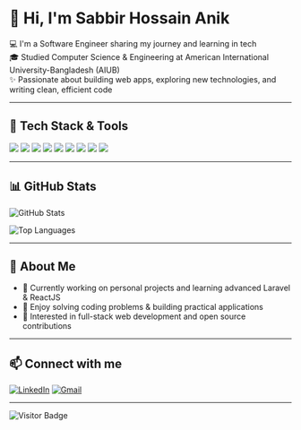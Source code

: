# 👋 Hi, I'm Sabbir Hossain Anik

💻 I'm a Software Engineer sharing my journey and learning in tech  
🎓 Studied Computer Science & Engineering at American International University-Bangladesh (AIUB)  
✨ Passionate about building web apps, exploring new technologies, and writing clean, efficient code

---

## 🧰 Tech Stack & Tools
<p align="left">
  <img src="https://img.shields.io/badge/C++-00599C?style=flat&logo=cplusplus&logoColor=white" />
  <img src="https://img.shields.io/badge/Java-007396?style=flat&logo=java&logoColor=white" />
  <img src="https://img.shields.io/badge/Python-3776AB?style=flat&logo=python&logoColor=white" />
  <img src="https://img.shields.io/badge/PHP-777BB4?style=flat&logo=php&logoColor=white" />
  <img src="https://img.shields.io/badge/C%23-239120?style=flat&logo=csharp&logoColor=white" />
  <img src="https://img.shields.io/badge/JavaScript-F7DF1E?style=flat&logo=javascript&logoColor=black" />
  <img src="https://img.shields.io/badge/Laravel-FF2D20?style=flat&logo=laravel&logoColor=white" />
  <img src="https://img.shields.io/badge/React-20232A?style=flat&logo=react&logoColor=61DAFB" />
  <img src="https://img.shields.io/badge/MySQL-4479A1?style=flat&logo=mysql&logoColor=white" />
</p>

---

## 📊 GitHub Stats
![GitHub Stats](https://github-readme-stats.vercel.app/api?username=aniksh44&show_icons=true&theme=radical&hide_rank=false)

![Top Languages](https://github-readme-stats.vercel.app/api/top-langs/?username=aniksh44&layout=compact&theme=radical)

---

## 🌱 About Me
- 🔭 Currently working on personal projects and learning advanced Laravel & ReactJS
- 🧩 Enjoy solving coding problems & building practical applications
- 🚀 Interested in full-stack web development and open source contributions

---

## 📫 Connect with me
[![LinkedIn](https://img.shields.io/badge/LinkedIn-blue?style=flat&logo=linkedin&logoColor=white)](https://www.linkedin.com/in/aniksh44)
[![Gmail](https://img.shields.io/badge/Gmail-D14836?style=flat&logo=gmail&logoColor=white)](mailto:aniksh44@gmail.com)

---

![Visitor Badge](https://visitor-badge.laobi.icu/badge?page_id=aniksh44.aniksh44)
